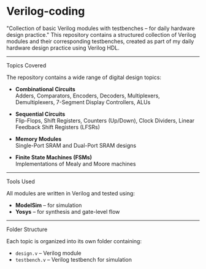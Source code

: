 # Verilog-coding
"Collection of basic Verilog modules with testbenches – for daily hardware design practice."
This repository contains a structured collection of Verilog modules and their corresponding testbenches, created as part of my daily hardware design practice using Verilog HDL.

---

Topics Covered

The repository contains a wide range of digital design topics:

- **Combinational Circuits**  
  Adders, Comparators, Encoders, Decoders, Multiplexers, Demultiplexers, 7-Segment Display Controllers, ALUs

- **Sequential Circuits**  
  Flip-Flops, Shift Registers, Counters (Up/Down), Clock Dividers, Linear Feedback Shift Registers (LFSRs)

- **Memory Modules**  
  Single-Port SRAM and Dual-Port SRAM designs

- **Finite State Machines (FSMs)**  
  Implementations of Mealy and Moore machines

---

Tools Used

All modules are written in Verilog and tested using:
- **ModelSim** – for simulation
- **Yosys** – for synthesis and gate-level flow

---

Folder Structure

Each topic is organized into its own folder containing:
- `design.v` – Verilog module
- `testbench.v` – Verilog testbench for simulation
